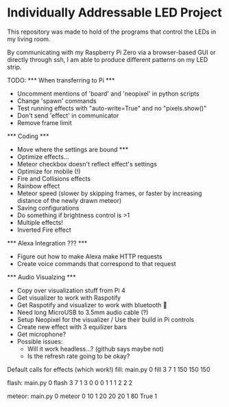 # Individually Addressable LED Project

This repository was made to hold of the programs that control the LEDs in my living room.

By communicating with my Raspberry Pi Zero via a browser-based GUI or directly through ssh, I am able to produce different patterns on my LED strip.


TODO:
*** When transferring to Pi ***
* Uncomment mentions of 'board' and 'neopixel' in python scripts
* Change 'spawn' commands
* Test running effects with "auto-write=True" and no "pixels.show()"
* Don't send 'effect' in communicator
* Remove frame limit

*** Coding ***
* Move where the settings are bound *** 
* Optimize effects...
* Meteor checkbox doesn't reflect effect's settings
* Optimize for mobile (!)
* Fire and Collisions effects
* Rainbow effect
* Meteor speed (slower by skipping frames, or faster by increasing distance of the newly drawn meteor)
* Saving configurations
* Do something if brightness control is >1
* Multiple effects!
* Inverted Fire effect

*** Alexa Integration ??? ***
* Figure out how to make Alexa make HTTP requests
* Create voice commands that correspond to that request

*** Audio Visualzing ***
* Copy over visualization stuff from Pi 4
* Get visualizer to work with Raspotify
* Get Raspotify and visualizer to work with bluetooth 🤢
* Need long MicroUSB to 3.5mm audio cable (?)
* Setup Neopixel for the visualizer / Use their build in Pi controls
* Create new effect with 3 equilizer bars
* Get microphone?
* Possible issues: 
    * Will it work headless...? (github says maybe not)
    * Is the refresh rate going to be okay?

Default calls for effects (which work!)
fill:
main.py 0 fill 3 7 1 150 150 150

flash:
main.py 0 flash 3 7 1 3 0 0 0 1 1 1 2 2 2

meteor:
main.py 0 meteor 0 10 1 20 20 20 1 80 True 1
